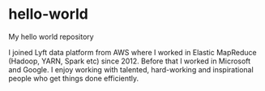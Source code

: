 # hello-world
My hello world repository

I joined Lyft data platform from AWS where I worked in Elastic MapReduce (Hadoop, YARN, Spark etc) since 2012. Before that I worked in Microsoft and Google. I enjoy working with talented, hard-working and inspirational people who get things done efficiently.
